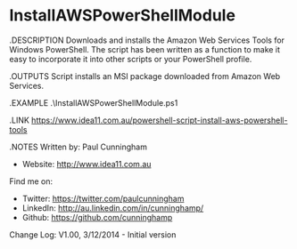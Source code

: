InstallAWSPowerShellModule
==========================

.DESCRIPTION
Downloads and installs the Amazon Web Services Tools for Windows PowerShell. The script
has been written as a function to make it easy to incorporate it into other scripts
or your PowerShell profile.

.OUTPUTS
Script installs an MSI package downloaded from Amazon Web Services.

.EXAMPLE
.\InstallAWSPowerShellModule.ps1

.LINK
https://www.idea11.com.au/powershell-script-install-aws-powershell-tools

.NOTES
Written by: Paul Cunningham

* Website:	http://www.idea11.com.au

Find me on:

* Twitter:	https://twitter.com/paulcunningham
* LinkedIn:	http://au.linkedin.com/in/cunninghamp/
* Github:	https://github.com/cunninghamp

Change Log:
V1.00, 3/12/2014 - Initial version
